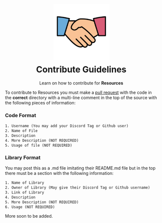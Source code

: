 <p align="center">
  <img align="center" width="185" height="185" src="https://raw.githubusercontent.com/AlpineSoftworks/Resources/main/handshake-icon.png"></img>
  <h1 align="center" style="margin-top: 0px;">Contribute Guidelines</h1>
</p>

<p align="center">Learn on how to contribute for <b>Resources</b></p>

To contribute to Resources you must make a [pull request](https://github.com/AlpineSoftworks/Resources/pulls) with the code in the **correct** directory with a
multi-line comment in the top of the source with the following pieces of information:

### Code Format

```
1. Username (You may add your Discord Tag or Github user)
2. Name of File
3. Description
4. More Description (NOT REQUIRED)
5. Usage of file (NOT REQUIRED)
```

### Library Format

You may post this as a .md file imitating their README.md file but in the top there must be a section with the following information:

```
1. Name of Library
2. Owner of Library (May give their Discord Tag or Github username)
3. Link of Library
4. Description
5. More Description (NOT REQUIRED)
6. Usage (NOT REQUIRED)
```


More soon to be added.
